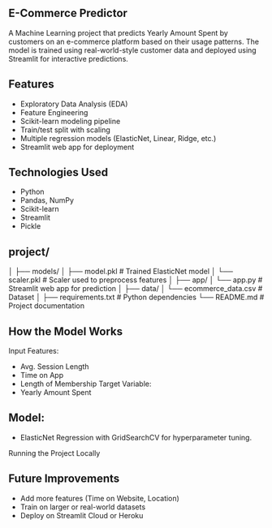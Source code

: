 ## E-Commerce Predictor 
A Machine Learning project that predicts Yearly Amount Spent by customers on an e-commerce platform based on their
usage patterns. The model is trained using real-world-style customer data and deployed using Streamlit for interactive
predictions.

## Features
- Exploratory Data Analysis (EDA)
- Feature Engineering
- Scikit-learn modeling pipeline
- Train/test split with scaling
- Multiple regression models (ElasticNet, Linear, Ridge, etc.)
- Streamlit web app for deployment
  
## Technologies Used
- Python
- Pandas, NumPy
- Scikit-learn
- Streamlit
- Pickle


## project/
│
├── models/
│   ├── model.pkl            # Trained ElasticNet model
│   └── scaler.pkl           # Scaler used to preprocess features
│
├── app/
│   └── app.py               # Streamlit web app for prediction
│
├── data/
│   └── ecommerce_data.csv   # Dataset
│
├── requirements.txt         # Python dependencies
└── README.md                # Project documentation


##  How the Model Works
Input Features:
- Avg. Session Length
- Time on App
- Length of Membership
Target Variable:
- Yearly Amount Spent

  
## Model:
- ElasticNet Regression with  GridSearchCV for hyperparameter tuning.
  
Running the Project Locally

## Future Improvements
- Add more features (Time on Website, Location)
- Train on larger or real-world datasets
- Deploy on Streamlit Cloud or Heroku
